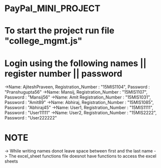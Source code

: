 # PayPal_MINI_PROJECT

# To start the project run file "college_mgmt.js"
# Login using the following names || register number || password
->Name: AjiteshPraveen,  Registration_Number : "15MIS1104", Password : "Pranshugupta56" 
->Name: Mansij, Registration_Number : "15MIS1107", Password : "Mansij56"
->Name: Amit Registration_Number : "15MIS1031", Password : "Amit89"
->Name: Abhiraj, Registration_Number : "15MIS1085", Password : "Abhiraj45"
->Name: User1, Registration_Number : "15MIS1111", Password : "User11111"
->Name: User2, Registration_Number : "15MIS2222", Password : "User222222"
# NOTE
-> While writing names donot leave space between first and the last name
-> The excel_sheet functions file doesnot  have functions to access the excel sheets

